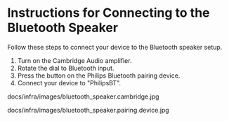 # Instructions for Connecting to the Bluetooth Speaker

Follow these steps to connect your device to the Bluetooth speaker setup. 

1. Turn on the Cambridge Audio amplifier.
2. Rotate the dial to Bluetooth input.  
3. Press the button on the Philips Bluetooth pairing device.  
4. Connect your device to "PhilipsBT".

docs/infra/images/bluetooth_speaker.cambridge.jpg

docs/infra/images/bluetooth_speaker.pairing.device.jpg

